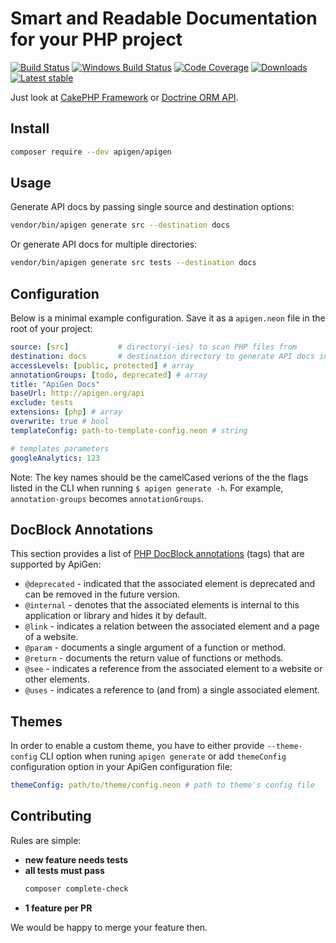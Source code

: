 # Smart and Readable Documentation for your PHP project

[![Build Status](https://img.shields.io/travis/ApiGen/ApiGen/master.svg?style=flat-square)](https://travis-ci.org/ApiGen/ApiGen)
[![Windows Build Status](https://ci.appveyor.com/api/projects/status/p8y6685thhh7mgw0/branch/master?svg=true)](https://ci.appveyor.com/project/ek9/apigen/branch/master)
[![Code Coverage](https://img.shields.io/scrutinizer/coverage/g/ApiGen/ApiGen.svg?style=flat-square)](https://scrutinizer-ci.com/g/ApiGen/ApiGen)
[![Downloads](https://img.shields.io/packagist/dt/apigen/apigen.svg?style=flat-square)](https://packagist.org/packages/apigen/apigen)
[![Latest stable](https://img.shields.io/packagist/v/apigen/apigen.svg?style=flat-square)](https://packagist.org/packages/apigen/apigen)

Just look at [CakePHP Framework](http://api.cakephp.org/3.0/) or [Doctrine ORM API](http://www.doctrine-project.org/api/orm/2.4/).


## Install

```bash
composer require --dev apigen/apigen
```

## Usage

Generate API docs by passing single source and destination options:

```bash
vendor/bin/apigen generate src --destination docs
```

Or generate API docs for multiple directories:

```bash
vendor/bin/apigen generate src tests --destination docs
```

## Configuration

Below is a minimal example configuration. Save it as a `apigen.neon` file in
the root of your project:

```yaml
source: [src]           # directory(-ies) to scan PHP files from
destination: docs       # destination directory to generate API docs in
accessLevels: [public, protected] # array
annotationGroups: [todo, deprecated] # array
title: "ApiGen Docs"
baseUrl: http://apigen.org/api
exclude: tests
extensions: [php] # array
overwrite: true # bool
templateConfig: path-to-template-config.neon # string

# templates parameters
googleAnalytics: 123
```

Note: The key names should be the camelCased verions of the the flags listed in the CLI when running `$ apigen generate -h`. For example, `annotation-groups` becomes `annotationGroups`.

## DocBlock Annotations

This section provides a list of [PHP DocBlock
annotations](https://www.phpdoc.org/docs/latest/guides/docblocks.html) (tags)
that are supported by ApiGen:

- `@deprecated` - indicated that the associated element is deprecated and can be removed in the future version.
- `@internal` - denotes that the associated elements is internal to this application or library and hides it by default.
- `@link` - indicates a relation between the associated element and a page of a website.
- `@param` - documents a single argument of a function or method.
- `@return` - documents the return value of functions or methods.
- `@see` - indicates a reference from the associated element to a website or other elements.
- `@uses` - indicates a reference to (and from) a single associated element.


## Themes

In order to enable a custom theme, you have to either provide `--theme-config`
CLI option when runing `apigen generate` or add `themeConfig` configuration
option in your ApiGen configuration file:

```yaml
themeConfig: path/to/theme/config.neon # path to theme's config file
```

## Contributing

Rules are simple:

- **new feature needs tests**
- **all tests must pass**
    ```bash
    composer complete-check
    ```
- **1 feature per PR**

We would be happy to merge your feature then.
